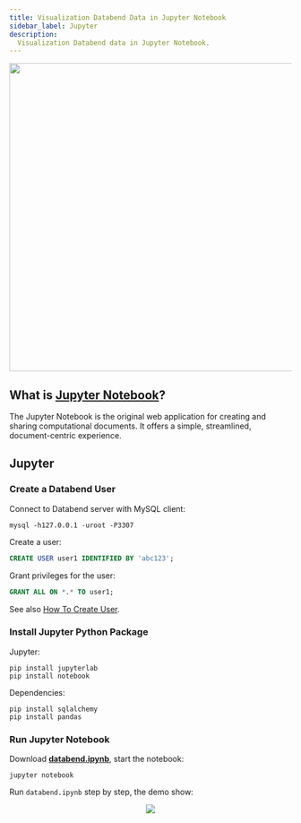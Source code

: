 ```yaml
---
title: Visualization Databend Data in Jupyter Notebook
sidebar_label: Jupyter
description:
  Visualization Databend data in Jupyter Notebook.
---
```



<p align="center">
<img src="https://datafuse-1253727613.cos.ap-hongkong.myqcloud.com/integration/integration-jupyter-databend.png" width="550"/>
</p>

## What is [Jupyter Notebook](https://jupyter.org/)?

The Jupyter Notebook is the original web application for creating and sharing computational documents. It offers a simple, streamlined, document-centric experience.

## Jupyter

### Create a Databend User

Connect to Databend server with MySQL client:
```shell
mysql -h127.0.0.1 -uroot -P3307 
```

Create a user:
```sql
CREATE USER user1 IDENTIFIED BY 'abc123';
```

Grant privileges for the user:
```sql
GRANT ALL ON *.* TO user1;
```

See also [How To Create User](../../30-reference/30-sql/00-ddl/30-user/01-user-create-user.md).

### Install Jupyter Python Package

Jupyter:
```shell
pip install jupyterlab
pip install notebook
```

Dependencies:
```shell
pip install sqlalchemy
pip install pandas
```

### Run Jupyter Notebook

Download [**databend.ipynb**](https://datafuse-1253727613.cos.ap-hongkong.myqcloud.com/integration/databend.ipynb), start the notebook:
```shell
jupyter notebook
```

Run `databend.ipynb` step by step, the demo show:
<p align="center">
<img src="https://datafuse-1253727613.cos.ap-hongkong.myqcloud.com/integration/integration-gui-jupyter.png"/>
</p>
